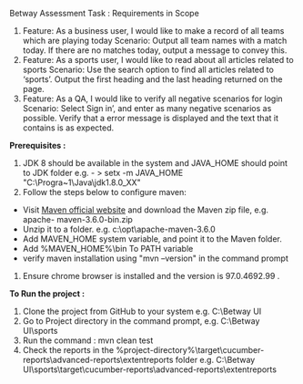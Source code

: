 Betway Assessment Task :
Requirements in Scope 
1. Feature: As a business user, I would like to make a record of all teams which are playing today
        Scenario: Output all team names with a match today. If there are no matches today,   output a message to convey this.
1. Feature: As a sports user, I would like to read about all articles related to sports
       Scenario: Use the search option to find all articles related to ‘sports’. Output the first heading and the last heading returned on the page.
1. Feature: As a QA, I would like to verify all negative scenarios for login
       Scenario: Select Sign in’, and enter as many negative scenarios as possible. Verify that a error message is displayed and the text that it contains is as expected.

**Prerequisites :** 

1.  JDK 8 should be available in the system and JAVA_HOME should point to  JDK folder
 e.g. - > setx -m JAVA_HOME "C:\Progra~1\Java\jdk1.8.0_XX"
1.   Follow the steps below to configure maven:

- Visit [Maven official website](https://maven.apache.org/download.cgi) and download the Maven zip file, e.g. apache-   maven-3.6.0-bin.zip
- Unzip it to a folder. e.g. c:\opt\apache-maven-3.6.0
- Add MAVEN_HOME system variable, and point it to the Maven folder.
- Add %MAVEN_HOME%\bin To PATH variable
- verify maven installation using "mvn –version" in the command prompt 
1.   Ensure chrome browser is installed and the version is 97.0.4692.99 .

**To Run the project :**
1.  Clone the project from GitHub to your system e.g. C:\Betway UI
2.  Go to Project directory in the command prompt, e.g. C:\Betway UI\sports
3.  Run the command :  mvn clean test
4.  Check the reports in the %project-directory%\target\cucumber-reports\advanced-reports\extentreports folder
    e.g. C:\Betway UI\sports\target\cucumber-reports\advanced-reports\extentreports

